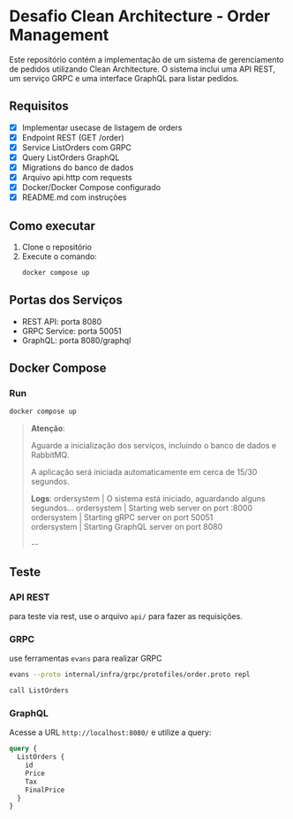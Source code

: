 # Desafio Clean Architecture - Order Management

Este repositório contém a implementação de um sistema de gerenciamento de pedidos utilizando Clean Architecture. O sistema inclui uma API REST, um serviço GRPC e uma interface GraphQL para listar pedidos.

## Requisitos

- [x] Implementar usecase de listagem de orders
- [x] Endpoint REST (GET /order)
- [x] Service ListOrders com GRPC
- [x] Query ListOrders GraphQL
- [x] Migrations do banco de dados
- [x] Arquivo api.http com requests
- [x] Docker/Docker Compose configurado
- [x] README.md com instruções

## Como executar

1. Clone o repositório
2. Execute o comando:
   ```bash
   docker compose up
   ```

## Portas dos Serviços

- REST API: porta 8080
- GRPC Service: porta 50051
- GraphQL: porta 8080/graphql

## Docker Compose

### Run

```bash
docker compose up
```

> **Atenção**:
>
> Aguarde a inicialização dos serviços, incluindo o banco de dados e RabbitMQ.
>
> A aplicação será iniciada automaticamente em cerca de 15/30 segundos.
>
> **Logs**:
> ordersystem | O sistema está iniciado, aguardando alguns segundos...
> ordersystem | Starting web server on port :8000  
> ordersystem | Starting gRPC server on port 50051  
> ordersystem | Starting GraphQL server on port 8080
>
> --

## Teste

### API REST

para teste via rest, use o arquivo `api/` para fazer as requisições.

### GRPC

use ferramentas `evans` para realizar GRPC

```bash
evans --proto internal/infra/grpc/protofiles/order.proto repl

call ListOrders
```

### GraphQL

Acesse a URL `http://localhost:8080/` e utilize a query:

```graphql
query {
  ListOrders {
    id
    Price
    Tax
    FinalPrice
  }
}
```
